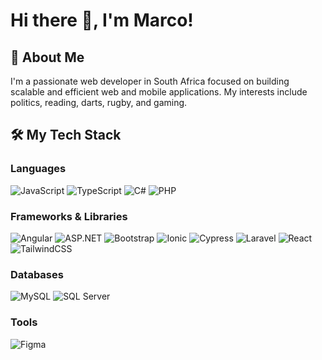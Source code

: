 <!---
moppel-dev/moppel-dev is a ✨ special ✨ repository because its `README.md` (this file) appears on your GitHub profile.
You can click the Preview link to take a look at your changes.
--->

# Hi there 👋, I'm Marco!

## 🚀 About Me
I'm a passionate web developer in South Africa focused on building scalable and efficient web and mobile applications. My interests include politics, reading, darts, rugby, and gaming.

## 🛠️ My Tech Stack

### Languages
![JavaScript](https://img.shields.io/badge/-JavaScript-F7DF1E?style=for-the-badge&logo=javascript&logoColor=black)
![TypeScript](https://img.shields.io/badge/-TypeScript-3178C6?style=for-the-badge&logo=typescript&logoColor=white)
![C#](https://img.shields.io/badge/-CSharp-239120?style=for-the-badge&logo=csharp&logoColor=white)
![PHP](https://img.shields.io/badge/-PHP-777BB4?style=for-the-badge&logo=php&logoColor=white)

### Frameworks & Libraries
![Angular](https://img.shields.io/badge/-Angular-DD0031?style=for-the-badge&logo=angular&logoColor=white)
![ASP.NET](https://img.shields.io/badge/-ASP.NET-512BD4?style=for-the-badge&logo=dotnet&logoColor=white)
![Bootstrap](https://img.shields.io/badge/-Bootstrap-7952B3?style=for-the-badge&logo=bootstrap&logoColor=white)
![Ionic](https://img.shields.io/badge/-Ionic-3880FF?style=for-the-badge&logo=ionic&logoColor=white)
![Cypress](https://img.shields.io/badge/-Cypress-17202C?style=for-the-badge&logo=cypress&logoColor=white)
![Laravel](https://img.shields.io/badge/-Laravel-F24E1E?style=for-the-badge&logo=laravel&logoColor=white)
![React](https://img.shields.io/badge/React-61DAFB.svg?style=for-the-badge&logo=React&logoColor=black)
![TailwindCSS](https://img.shields.io/badge/Tailwind%20CSS-06B6D4.svg?style=for-the-badge&logo=Tailwind-CSS&logoColor=white)

### Databases
![MySQL](https://img.shields.io/badge/-MySQL-4479A1?style=for-the-badge&logo=mysql&logoColor=white)
![SQL Server](https://img.shields.io/badge/-SQL%20Server-CC2927?style=for-the-badge&logo=microsoftsqlserver&logoColor=white)

### Tools
![Figma](https://img.shields.io/badge/-Figma-F24E1E?style=for-the-badge&logo=figma&logoColor=white)

